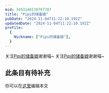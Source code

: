 ```yaml
---
mid: 3493146570787787
title: "Pipi的储备娘"
pubDate: "2024-11-04T11:22:10.192Z"
updatedDate: "2024-11-04T11:22:10.192Z"
profile:
  {
    Nickname: ["Pipi的储备娘"],
  }
---
```


关注[Pipi的储备娘](https://space.bilibili.com/3493146570787787)谢谢喵~ 关注[Pipi的储备娘](https://space.bilibili.com/3493146570787787)谢谢喵~

## 此条目有待补充
你可以在[这里](https://github.com/Yuhanawa/VTuber.ICU-Content/edit/master/v/Pipi的储备娘/index.md)编辑本文
